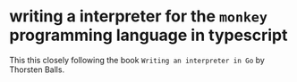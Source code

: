 # writing a interpreter for the `monkey` programming language in typescript

This this closely following the book `Writing an interpreter in Go` by Thorsten Balls.
